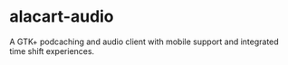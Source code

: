 # alacart-audio
A GTK+ podcaching and audio client with mobile support and integrated time shift experiences.
